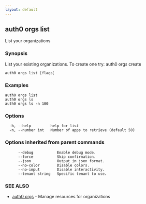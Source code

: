 ```yaml
---
layout: default
---
```

## auth0 orgs list

List your organizations

### Synopsis

List your existing organizations. To create one try:
auth0 orgs create

```
auth0 orgs list [flags]
```

### Examples

```
auth0 orgs list
auth0 orgs ls
auth0 orgs ls -n 100
```

### Options

```
  -h, --help         help for list
  -n, --number int   Number of apps to retrieve (default 50)
```

### Options inherited from parent commands

```
      --debug           Enable debug mode.
      --force           Skip confirmation.
      --json            Output in json format.
      --no-color        Disable colors.
      --no-input        Disable interactivity.
      --tenant string   Specific tenant to use.
```

### SEE ALSO

* [auth0 orgs](auth0_orgs.md)	 - Manage resources for organizations

